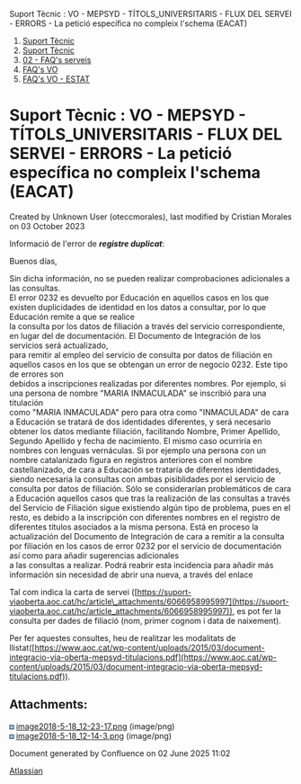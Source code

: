Suport Tècnic : VO - MEPSYD - TÍTOLS\_UNIVERSITARIS - FLUX DEL SERVEI - ERRORS - La petició específica no compleix l'schema (EACAT)  

1.  [Suport Tècnic](index.html)
2.  [Suport Tècnic](13893782.html)
3.  [02 - FAQ's serveis](26313393.html)
4.  [FAQ's VO](28705575.html)
5.  [FAQ's VO - ESTAT](28705579.html)

Suport Tècnic : VO - MEPSYD - TÍTOLS\_UNIVERSITARIS - FLUX DEL SERVEI - ERRORS - La petició específica no compleix l'schema (EACAT)
===================================================================================================================================

Created by Unknown User (oteccmorales), last modified by Cristian Morales on 03 October 2023

Informació de l'error de _**registre duplicat**_:

Buenos días,

Sin dicha información, no se pueden realizar comprobaciones adicionales a las consultas.  
El error 0232 es devuelto por Educación en aquellos casos en los que existen duplicidades de identidad en los datos a consultar, por lo que Educación remite a que se realice  
la consulta por los datos de filiación a través del servicio correspondiente,  
en lugar del de documentación. El Documento de Integración de los servicios será actualizado,  
para remitir al empleo del servicio de consulta por datos de filiación en aquellos casos en los que se obtengan un error de negocio 0232. Este tipo de errores son  
debidos a inscripciones realizadas por diferentes nombres. Por ejemplo, si una persona de nombre "MARIA INMACULADA" se inscribió para una titulación  
como "MARIA INMACULADA" pero para otra como "INMACULADA" de cara a Educación se tratará de dos identidades diferentes, y será necesario obtener los datos mediante filiación, facilitando Nombre, Primer Apellido, Segundo Apellido y fecha de nacimiento. El mismo caso ocurriría en nombres con lenguas vernáculas. Si por ejemplo una persona con un nombre catalanizado figura en registros anteriores con el nombre castellanizado, de cara a Educación se trataría de diferentes identidades, siendo necesaria la consultas con ambas pisiblidades por el servicio de consulta por datos de filiación. Sólo se considerarían problemáticos de cara a Educación aquellos casos que tras la realización de las consultas a través del Servicio de Filiación sigue existiendo algún tipo de problema, pues en el resto, es debido a la inscripción con diferentes nombres en el registro de diferentes títulos asociados a la misma persona. Está en proceso la actualización del Documento de Integración de cara a remitir a la consulta por filiación en los casos de error 0232 por el servicio de documentación así como para añadir sugerencias adicionales  
a las consultas a realizar. Podrá reabrir esta incidencia para añadir más información sin necesidad de abrir una nueva, a través del enlace

  

  

Tal com indica la carta de servei ([https://suport-viaoberta.aoc.cat/hc/article\_attachments/6066958995997](https://suport-viaoberta.aoc.cat/hc/article_attachments/6066958995997)), es pot fer la consulta per dades de filiació (nom, primer cognom i data de naixement).

Per fer aquestes consultes, heu de realitzar les modalitats de llistat([https://www.aoc.cat/wp-content/uploads/2015/03/document-integracio-via-oberta-mepsyd-titulacions.pdf](https://www.aoc.cat/wp-content/uploads/2015/03/document-integracio-via-oberta-mepsyd-titulacions.pdf)).

  

Attachments:
------------

![](images/icons/bullet_blue.gif) [image2018-5-18\_12-23-17.png](attachments/30867580/30867581.png) (image/png)  
![](images/icons/bullet_blue.gif) [image2018-5-18\_12-14-3.png](attachments/30867580/30867582.png) (image/png)  

Document generated by Confluence on 02 June 2025 11:02

[Atlassian](http://www.atlassian.com/)